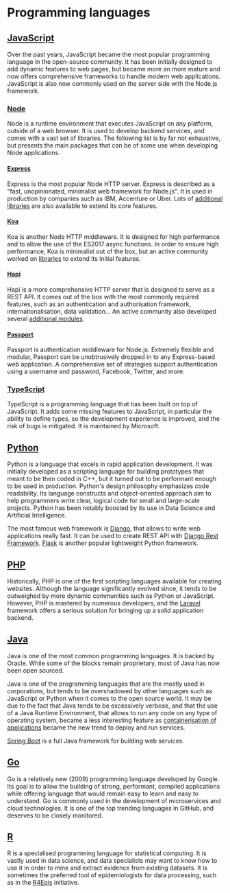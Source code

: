 # Programming languages

## [JavaScript](https://developer.mozilla.org/en-US/docs/Web/JavaScript)

Over the past years, JavaScript became the most popular programming language in the open-source community.
It has been initially designed to add dynamic features to web pages, but became more an more mature and now offers comprehensive frameworks to handle modern web applications.
JavaScript is also now commonly used on the server side with the Node.js framework.

### [Node](https://nodejs.org/) <Badges user="nodejs" repo="node" />

Node is a runtime environment that executes JavaScript on any platform, outside of a web browser. It is used to develop backend services, and comes with a vast set of libraries. The following list is by far not exhaustive, but presents the main packages that can be of some use when developing Node applications.

#### [Express](https://expressjs.com) <Badges user="expressjs" repo="express" />

Express is the most popular Node HTTP server. Express is described as a "fast, unopinionated, minimalist web framework for Node.js". It is used in production by companies such as IBM, Accenture or Uber. Lots of [additional libraries](https://github.com/rajikaimal/awesome-express) are also available to extend its core features.

#### [Koa](https://koajs.com) <Badges user="koajs" repo="koa" />

Koa is another Node HTTP middleware. It is designed for high performance and to allow the use of the ES2017 async functions. In order to ensure high performance, Koa is minimalist out of the box, but an active community worked on [libraries](https://github.com/ellerbrock/awesome-koa) to extend its initial features.

#### [Hapi](https://hapi.dev) <Badges user="hapijs" repo="hapi" />

Hapi is a more comprehensive HTTP server that is designed to serve as a REST API.
It comes out of the box with the most commonly required features, such as an authentication and authorisation framework, internationalisation, data validation... An active community also developed several [additional modules](https://hapi.dev/family/?sort=name).

#### [Passport](http://www.passportjs.org/) <Badges user="jaredhanson" repo="passport" />

Passport is authentication middleware for Node.js. Extremely flexible and modular, Passport can be unobtrusively dropped in to any Express-based web application. A comprehensive set of strategies support authentication using a username and password, Facebook, Twitter, and more.

### [TypeScript](https://www.typescriptlang.org) <Badges user="microsoft" repo="TypeScript" />

TypeScript is a programming language that has been built on top of JavaScript. It adds some missing features to JavaScript, in particular the ability to define types, so the development experience is improved, and the risk of bugs is mitigated. It is maintained by Microsoft.

## [Python](https://www.python.org/) <Badges user="python" repo="cpython" />

Python is a language that excels in rapid application development. It was initially developed as a scripting language for building prototypes that meant to be then coded in C++, but it turned out to be performant enough to be used in production. Python's design philosophy emphasizes code readability. Its language constructs and object-oriented approach aim to help programmers write clear, logical code for small and large-scale projects. Python has been notably boosted by its use in Data Science and Artificial Intelligence.

The most famous web framework is [Django](https://www.djangoproject.com/), that allows to write web applications really fast. It can be used to create REST API with [Django Rest Framework](https://www.django-rest-framework.org/). [Flask]() is another popular lightweight Python framework.

## [PHP](https://www.php.net/) <Badges user="php" repo="php-src" />

Historically, PHP is one of the first scripting languages available for creating websites. Although the language significantly evolved since, it tends to be outweighed by more dynamic communities such as Python or JavaScript. However, PHP is mastered by numerous developers, and the [Laravel](https://laravel.com/) framework offers a serious solution for bringing up a solid application backend.

## [Java](https://www.java.com/)

Java is one of the most common programming languages. It is backed by Oracle. While some of the blocks remain proprietary, most of Java has now been open sourced.

Java is one of the programming languages that are the mostly used in corporations, but tends to be overshadowed by other languages such as JavaScript or Python when it comes to the open source world. It may be due to the fact that Java tends to be excessively verbose, and that the use of a Java Runtime Environment, that allows to run any code on any type of operating system, became a less interesting feature as [containerisation of applications](/devops.html#containers) became the new trend to deploy and run services.

[Spring Boot](https://spring.io/) is a full Java framework for building web services.

## [Go](https://golang.org) <Badges user="golang" repo="go" />

Go is a relatively new (2009) programming language developed by Google. Its goal is to allow the building of strong, performant, compiled applications while offering language that would remain easy to learn and easy to understand. Go is commonly used in the development of microservices and cloud technologies. It is one of the top trending languages in GitHub, and deserves to be closely monitored.

## [R](https://www.r-project.org/)

R is a specialised programming language for statistical computing. It is vastly used in data science, and data specialists may want to know how to use it in order to mine and extract evidence from existing datasets. It is sometimes the preferred tool of epidemiologists for data processing, such as in the [R4Epis](https://r4epis.netlify.com/) initiative.
